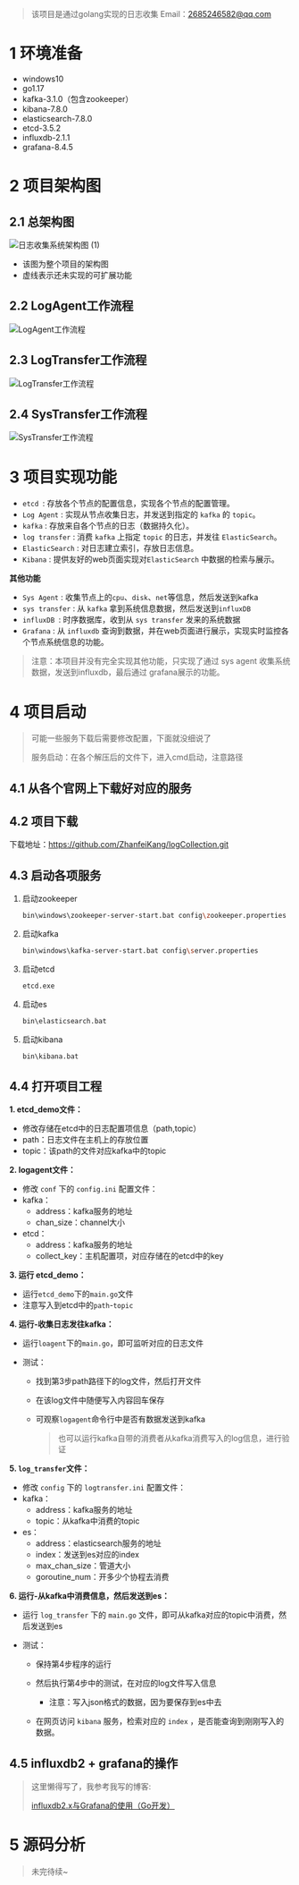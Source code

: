 > 该项目是通过golang实现的日志收集
> Email：2685246582@qq.com

# 1 环境准备

- windows10
- go1.17
- kafka-3.1.0（包含zookeeper）
- kibana-7.8.0
- elasticsearch-7.8.0
- etcd-3.5.2
- influxdb-2.1.1
- grafana-8.4.5

# 2 项目架构图

## 2.1 总架构图

![日志收集系统架构图 (1)](https://gitee.com/kkite/blogimg/raw/master/202204081400664.png)

- 该图为整个项目的架构图
- 虚线表示还未实现的可扩展功能

## 2.2 LogAgent工作流程

![LogAgent工作流程](https://gitee.com/kkite/blogimg/raw/master/202204081552326.png)

## 2.3 LogTransfer工作流程

![LogTransfer工作流程](https://gitee.com/kkite/blogimg/raw/master/202204081522987.png)

## 2.4 SysTransfer工作流程

![SysTransfer工作流程](https://gitee.com/kkite/blogimg/raw/master/202204081522834.png)

# 3 项目实现功能

- `etcd `: 存放各个节点的配置信息，实现各个节点的配置管理。
- `Log Agent` : 实现从节点收集日志，并发送到指定的 `kafka` 的 `topic`。
- `kafka` : 存放来自各个节点的日志（数据持久化）。
- `log transfer` : 消费 `kafka` 上指定 `topic` 的日志，并发往 `ElasticSearch`。
- `ElasticSearch` : 对日志建立索引，存放日志信息。
- `Kibana` : 提供友好的web页面实现对`ElasticSearch` 中数据的检索与展示。

**其他功能**

- `Sys Agent` : 收集节点上的`cpu`、`disk`、`net`等信息，然后发送到kafka
- `sys transfer` : 从 `kafka` 拿到系统信息数据，然后发送到`influxDB` 
- `influxDB `: 时序数据库，收到从 `sys transfer` 发来的系统数据
- `Grafana` : 从 `influxdb` 查询到数据，并在web页面进行展示，实现实时监控各个节点系统信息的功能。

> 注意：本项目并没有完全实现其他功能，只实现了通过 sys agent 收集系统数据，发送到influxdb，最后通过 grafana展示的功能。

# 4 项目启动

> 可能一些服务下载后需要修改配置，下面就没细说了
>
> 服务启动：在各个解压后的文件下，进入cmd启动，注意路径

## 4.1 从各个官网上下载好对应的服务

## 4.2 项目下载

下载地址：https://github.com/ZhanfeiKang/logCollection.git

## 4.3 启动各项服务

1. 启动zookeeper

   ```bash
   bin\windows\zookeeper-server-start.bat config\zookeeper.properties
   ```

2. 启动kafka

   ```bash
   bin\windows\kafka-server-start.bat config\server.properties
   ```

3. 启动etcd

   ```bash
   etcd.exe
   ```

4. 启动es

   ```bash
   bin\elasticsearch.bat
   ```

5. 启动kibana

   ```bash
   bin\kibana.bat
   ```

## 4.4 打开项目工程

**1. etcd_demo文件：**

- 修改存储在etcd中的日志配置项信息（path,topic）
- path：日志文件在主机上的存放位置
- topic：该path的文件对应kafka中的topic

**2. logagent文件：**

- 修改 `conf` 下的 `config.ini` 配置文件：
- kafka：
  - address：kafka服务的地址
  - chan_size：channel大小
- etcd：
  - address：kafka服务的地址
  - collect_key：主机配置项，对应存储在的etcd中的key

**3. 运行 etcd_demo：**

- 运行`etcd_demo`下的`main.go`文件
- 注意写入到etcd中的`path`-`topic`

**4. 运行-收集日志发往kafka：**

- 运行`loagent`下的`main.go`，即可监听对应的日志文件

- 测试：

  - 找到第3步path路径下的log文件，然后打开文件

  - 在该log文件中随便写入内容回车保存

  - 可观察`logagent`命令行中是否有数据发送到kafka

    > 也可以运行kafka自带的消费者从kafka消费写入的log信息，进行验证

**5. `log_transfer`文件：**

- 修改 `config` 下的 `logtransfer.ini` 配置文件：
- kafka：
  - address：kafka服务的地址
  - topic：从kafka中消费的topic
- es：
  - address：elasticsearch服务的地址
  - index：发送到es对应的index
  - max_chan_size：管道大小
  - goroutine_num：开多少个协程去消费

**6. 运行-从kafka中消费信息，然后发送到es：**

- 运行 `log_transfer` 下的 `main.go` 文件，即可从kafka对应的topic中消费，然后发送到es

- 测试：

  - 保持第4步程序的运行
  - 然后执行第4步中的测试，在对应的log文件写入信息
    - 注意：写入json格式的数据，因为要保存到es中去

  - 在网页访问 `kibana` 服务，检索对应的 `index` ，是否能查询到刚刚写入的数据。

## 4.5 influxdb2 + grafana的操作

>  这里懒得写了，我参考我写的博客: 
>
> [influxdb2.x与Grafana的使用（Go开发）](https://kkite.gitee.io/2022/04/07/influxdb2-x%E4%B8%8EGrafana%E7%9A%84%E4%BD%BF%E7%94%A8%EF%BC%88Go%E5%BC%80%E5%8F%91%EF%BC%89/)

# 5 源码分析

> 未完待续~

